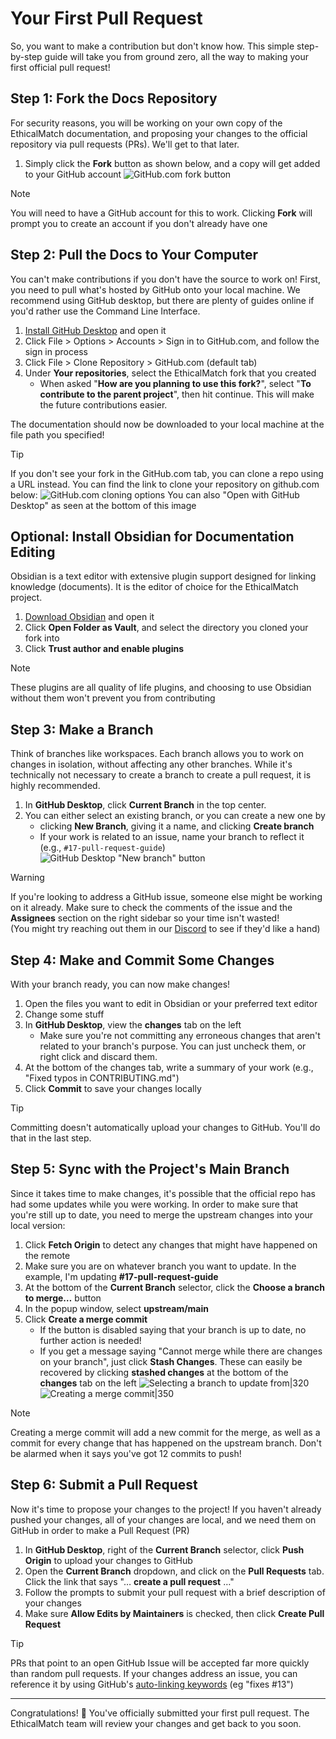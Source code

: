 # Your First Pull Request
So, you want to make a contribution but don't know how. This simple step-by-step guide will take you from ground zero, all the way to making your first official pull request!

## Step 1: Fork the Docs Repository
For security reasons, you will be working on your own copy of the EthicalMatch documentation, and proposing your changes to the official repository via pull requests (PRs). We'll get to that later.
1. Simply click the **Fork** button as shown below, and a copy will get added to your GitHub account
![GitHub.com fork button](../{attachments}/GitHub%20Fork%20Button.png)
> [!Note]
> You will need to have a GitHub account for this to work. Clicking **Fork** will prompt you to create an account if you don't already have one
## Step 2: Pull the Docs to Your Computer
You can't make contributions if you don't have the source to work on!
First, you need to pull what's hosted by GitHub onto your local machine. We recommend using GitHub desktop, but there are plenty of guides online if you'd rather use the Command Line Interface.
1. [Install GitHub Desktop](https://desktop.github.com/download/) and open it
1. Click File > Options > Accounts > Sign in to GitHub.com, and follow the sign in process
1. Click File > Clone Repository > GitHub.com (default tab)
1. Under **Your repositories**, select the EthicalMatch fork that you created
	- When asked "**How are you planning to use this fork?**", select "**To contribute to the parent project**", then hit continue. This will make the future contributions easier.  

The documentation should now be downloaded to your local machine at the file path you specified!

> [!Tip]
> If you don't see your fork in the GitHub.com tab, you can clone a repo using a URL instead. You can find the link to clone your repository on github.com below: 
> ![GitHub.com cloning options](../{attachments}/GitHub%20HTTPS%20clone%20URL.png)
> You can also "Open with GitHub Desktop" as seen at the bottom of this image

## Optional: Install Obsidian for Documentation Editing
Obsidian is a text editor with extensive plugin support designed for linking knowledge (documents). It is the editor of choice for the EthicalMatch project.
1. [Download Obsidian](https://obsidian.md/download) and open it
1. Click **Open Folder as Vault**, and select the directory you cloned your fork into
1. Click **Trust author and enable plugins**
> [!Note]
> These plugins are all quality of life plugins, and choosing to use Obsidian without them won't prevent you from contributing
## Step 3: Make a Branch
Think of branches like workspaces. Each branch allows you to work on changes in isolation, without affecting any other branches. While it's technically not necessary to create a branch to create a pull request, it is highly recommended.
1. In **GitHub Desktop**, click **Current Branch** in the top center.
1. You can either select an existing branch, or you can create a new one by
    - clicking **New Branch**, giving it a name, and clicking **Create branch**
    - If your work is related to an issue, name your branch to reflect it (e.g., `#17-pull-request-guide`)
![GitHub Desktop "New branch" button](../{attachments}/GH%20Desktop%20New%20Branch.png)

> [!Warning]  
> If you're looking to address a GitHub issue, someone else might be working on it already. Make sure to check the comments of the issue and the **Assignees** section on the right sidebar so your time isn't wasted!  
> (You might try reaching out them in our [Discord](https://discord.gg/P7qfVuqMXz) to see if they'd like a hand)
## Step 4: Make and Commit Some Changes
With your branch ready, you can now make changes!
1. Open the files you want to edit in Obsidian or your preferred text editor
1. Change some stuff
1. In **GitHub Desktop**, view the **changes** tab on the left
	- Make sure you're not committing any erroneous changes that aren't related to your branch's purpose. You can just uncheck them, or right click and discard them.
1. At the bottom of the changes tab, write a summary of your work (e.g., "Fixed typos in CONTRIBUTING.md")
1. Click **Commit** to save your changes locally

> [!Tip]  
> Committing doesn't automatically upload your changes to GitHub. You'll do that in the last step.

## Step 5: Sync with the Project's Main Branch
Since it takes time to make changes, it's possible that the official repo has had some updates while you were working. In order to make sure that you're still up to date, you need to merge the upstream changes into your local version:
1. Click **Fetch Origin** to detect any changes that might have happened on the remote
1. Make sure you are on whatever branch you want to update. In the example, I'm updating **#17-pull-request-guide**
1. At the bottom of the **Current Branch** selector, click the **Choose a branch to merge…** button
1. In the popup window, select **upstream/main** 
1. Click **Create a merge commit**  
	- If the button is disabled saying that your branch is up to date, no further action is needed!
	- If you get a message saying "Cannot merge while there are changes on your branch", just click **Stash Changes**. These can easily be recovered by clicking **stashed changes** at the bottom of the **changes** tab on the left
![Selecting a branch to update from|320](../{attachments}/GH%20Desktop%20Sync%20upstream.png) ![Creating a merge commit|350](../{attachments}/GH%20Desktop%20Create%20Merge%20Commit.png)
> [!Note]
> Creating a merge commit will add a new commit for the merge, as well as a commit for every change that has happened on the upstream branch. Don't be alarmed when it says you've got 12 commits to push!
## Step 6: Submit a Pull Request
Now it's time to propose your changes to the project! If you haven't already pushed your changes, all of your changes are local, and we need them on GitHub in order to make a Pull Request (PR)
1. In **GitHub Desktop**, right of the **Current Branch** selector, click **Push Origin** to upload your changes to GitHub
1. Open the **Current Branch** dropdown, and click on the **Pull Requests** tab. Click the link that says "… **create a pull request** …"
1. Follow the prompts to submit your pull request with a brief description of your changes
1. Make sure **Allow Edits by Maintainers** is checked, then click **Create Pull Request**
    
> [!Tip]  
> PRs that point to an open GitHub Issue will be accepted far more quickly than random pull requests. If your changes address an issue, you can reference it by using GitHub's [auto-linking keywords](https://docs.github.com/en/get-started/writing-on-github/working-with-advanced-formatting/using-keywords-in-issues-and-pull-requests) (eg "fixes #13")

---

Congratulations! 🎉 You've officially submitted your first pull request. The EthicalMatch team will review your changes and get back to you soon.